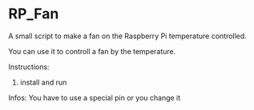 # RP_Fan
A small script to make a fan on the Raspberry Pi temperature controlled.

You can use it to controll a fan by the temperature.

Instructions:
1. install and run

Infos:
You have to use a special pin or you change it
